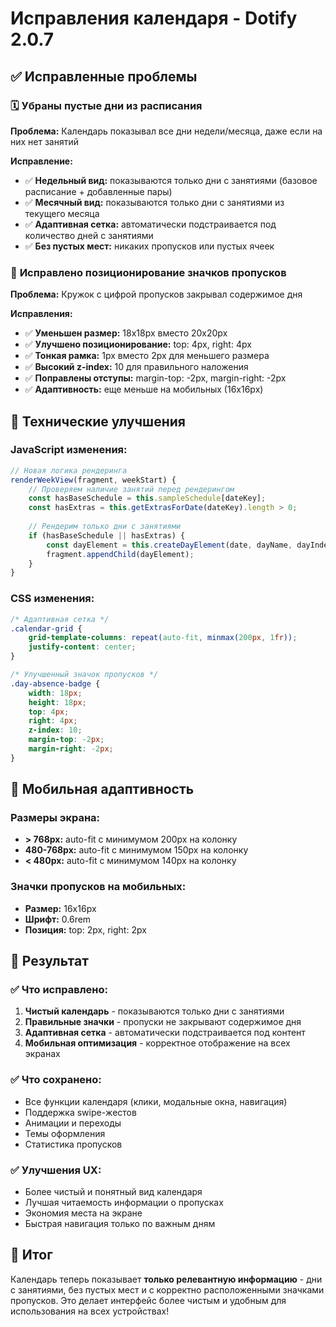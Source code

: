 # Исправления календаря - Dotify 2.0.7

## ✅ Исправленные проблемы

### 🗓️ **Убраны пустые дни из расписания**

**Проблема:** Календарь показывал все дни недели/месяца, даже если на них нет занятий

**Исправление:**
- ✅ **Недельный вид:** показываются только дни с занятиями (базовое расписание + добавленные пары)
- ✅ **Месячный вид:** показываются только дни с занятиями из текущего месяца
- ✅ **Адаптивная сетка:** автоматически подстраивается под количество дней с занятиями
- ✅ **Без пустых мест:** никаких пропусков или пустых ячеек

### 🎯 **Исправлено позиционирование значков пропусков**

**Проблема:** Кружок с цифрой пропусков закрывал содержимое дня

**Исправления:**
- ✅ **Уменьшен размер:** 18x18px вместо 20x20px
- ✅ **Улучшено позиционирование:** top: 4px, right: 4px
- ✅ **Тонкая рамка:** 1px вместо 2px для меньшего размера
- ✅ **Высокий z-index:** 10 для правильного наложения
- ✅ **Поправлены отступы:** margin-top: -2px, margin-right: -2px
- ✅ **Адаптивность:** еще меньше на мобильных (16x16px)

## 🔧 Технические улучшения

### **JavaScript изменения:**
```javascript
// Новая логика рендеринга
renderWeekView(fragment, weekStart) {
    // Проверяем наличие занятий перед рендерингом
    const hasBaseSchedule = this.sampleSchedule[dateKey];
    const hasExtras = this.getExtrasForDate(dateKey).length > 0;
    
    // Рендерим только дни с занятиями
    if (hasBaseSchedule || hasExtras) {
        const dayElement = this.createDayElement(date, dayName, dayIndex);
        fragment.appendChild(dayElement);
    }
}
```

### **CSS изменения:**
```css
/* Адаптивная сетка */
.calendar-grid {
    grid-template-columns: repeat(auto-fit, minmax(200px, 1fr));
    justify-content: center;
}

/* Улучшенный значок пропусков */
.day-absence-badge {
    width: 18px;
    height: 18px;
    top: 4px;
    right: 4px;
    z-index: 10;
    margin-top: -2px;
    margin-right: -2px;
}
```

## 📱 Мобильная адаптивность

### **Размеры экрана:**
- **> 768px:** auto-fit с минимумом 200px на колонку
- **480-768px:** auto-fit с минимумом 150px на колонку  
- **< 480px:** auto-fit с минимумом 140px на колонку

### **Значки пропусков на мобильных:**
- **Размер:** 16x16px
- **Шрифт:** 0.6rem
- **Позиция:** top: 2px, right: 2px

## 🎯 Результат

### ✅ **Что исправлено:**
1. **Чистый календарь** - показываются только дни с занятиями
2. **Правильные значки** - пропуски не закрывают содержимое дня
3. **Адаптивная сетка** - автоматически подстраивается под контент
4. **Мобильная оптимизация** - корректное отображение на всех экранах

### ✅ **Что сохранено:**
- Все функции календаря (клики, модальные окна, навигация)
- Поддержка swipe-жестов
- Анимации и переходы
- Темы оформления
- Статистика пропусков

### ✅ **Улучшения UX:**
- Более чистый и понятный вид календаря
- Лучшая читаемость информации о пропусках
- Экономия места на экране
- Быстрая навигация только по важным дням

## 🚀 Итог

Календарь теперь показывает **только релевантную информацию** - дни с занятиями, без пустых мест и с корректно расположенными значками пропусков. Это делает интерфейс более чистым и удобным для использования на всех устройствах!